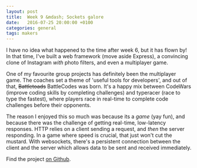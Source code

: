 ```yaml
---
layout: post
title:  Week 9 &mdash; Sockets galore
date:   2016-07-25 20:00:00 +0100
categories: general
tags: makers
---
```


I have no idea what happened to the time after week 6, but it has flown by! In that time, I've built a web framework (move aside Express), a convincing clone of Instagram _with_ photo filters, and even a multiplayer game.

One of my favourite group projects has definitely been the multiplayer game. The coaches set a theme of 'useful tools for developers', and out of that, <s>Battletoads</s> BattleCodes was born. It's a happy mix between CodeWars (improve coding skills by completing challenges) and typeracer (race to type the fastest), where players race in real-time to complete code challenges before their opponents.

The reason I enjoyed this so much was because its a _game_ (yay fun), and because there was the challenge of getting real-time, low-latency responses. HTTP relies on a client sending a request, and _then_ the server responding. In a game where speed is crucial, that just won't cut the mustard. With websockets, there's a persistent connection between the client and the server which allows data to be sent and received immediately.

Find the project <a href="https://github.com/vannio/battlecodes" target="_blank">on Github</a>.
